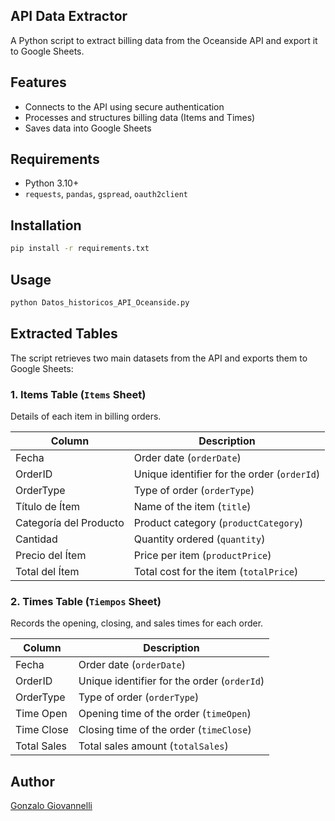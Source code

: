 ## API Data Extractor  
A Python script to extract billing data from the Oceanside API and export it to Google Sheets.  

## Features  
- Connects to the API using secure authentication  
- Processes and structures billing data (Items and Times)  
- Saves data into Google Sheets  

## Requirements  
- Python 3.10+  
- `requests`, `pandas`, `gspread`, `oauth2client`  

## Installation  
```bash  
pip install -r requirements.txt  
```  

## Usage  
```bash  
python Datos_historicos_API_Oceanside.py  
```  

## Extracted Tables  
The script retrieves two main datasets from the API and exports them to Google Sheets:  

### 1. Items Table (`Items` Sheet)  
Details of each item in billing orders.  

| **Column**            | **Description**                                |
|-----------------------|------------------------------------------------|
| Fecha                | Order date (`orderDate`)                       |
| OrderID             | Unique identifier for the order (`orderId`)    |
| OrderType           | Type of order (`orderType`)                    |
| Título de Ítem      | Name of the item (`title`)                    |
| Categoría del Producto | Product category (`productCategory`)        |
| Cantidad            | Quantity ordered (`quantity`)                  |
| Precio del Ítem     | Price per item (`productPrice`)               |
| Total del Ítem      | Total cost for the item (`totalPrice`)         |

### 2. Times Table (`Tiempos` Sheet)  
Records the opening, closing, and sales times for each order.  

| **Column**           | **Description**                                |
|----------------------|------------------------------------------------|
| Fecha                | Order date (`orderDate`)                      |
| OrderID             | Unique identifier for the order (`orderId`)   |
| OrderType           | Type of order (`orderType`)                   |
| Time Open           | Opening time of the order (`timeOpen`)       |
| Time Close          | Closing time of the order (`timeClose`)      |
| Total Sales         | Total sales amount (`totalSales`)            |

## Author  
[Gonzalo Giovannelli](https://github.com/gonzalogiovannelli)
